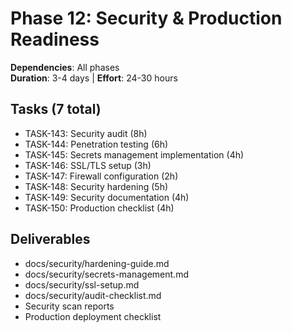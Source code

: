 # Phase 12: Security & Production Readiness

**Dependencies**: All phases  
**Duration**: 3-4 days | **Effort**: 24-30 hours

## Tasks (7 total)
- TASK-143: Security audit (8h)
- TASK-144: Penetration testing (6h)
- TASK-145: Secrets management implementation (4h)
- TASK-146: SSL/TLS setup (3h)
- TASK-147: Firewall configuration (2h)
- TASK-148: Security hardening (5h)
- TASK-149: Security documentation (4h)
- TASK-150: Production checklist (4h)

## Deliverables
- docs/security/hardening-guide.md
- docs/security/secrets-management.md
- docs/security/ssl-setup.md
- docs/security/audit-checklist.md
- Security scan reports
- Production deployment checklist
